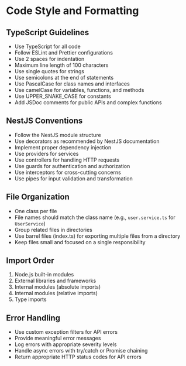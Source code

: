 # Code Style and Formatting

## TypeScript Guidelines

- Use TypeScript for all code
- Follow ESLint and Prettier configurations
- Use 2 spaces for indentation
- Maximum line length of 100 characters
- Use single quotes for strings
- Use semicolons at the end of statements
- Use PascalCase for class names and interfaces
- Use camelCase for variables, functions, and methods
- Use UPPER_SNAKE_CASE for constants
- Add JSDoc comments for public APIs and complex functions

## NestJS Conventions

- Follow the NestJS module structure
- Use decorators as recommended by NestJS documentation
- Implement proper dependency injection
- Use providers for services
- Use controllers for handling HTTP requests
- Use guards for authentication and authorization
- Use interceptors for cross-cutting concerns
- Use pipes for input validation and transformation

## File Organization

- One class per file
- File names should match the class name (e.g., `user.service.ts` for `UserService`)
- Group related files in directories
- Use barrel files (index.ts) for exporting multiple files from a directory
- Keep files small and focused on a single responsibility

## Import Order

1. Node.js built-in modules
2. External libraries and frameworks
3. Internal modules (absolute imports)
4. Internal modules (relative imports)
5. Type imports

## Error Handling

- Use custom exception filters for API errors
- Provide meaningful error messages
- Log errors with appropriate severity levels
- Handle async errors with try/catch or Promise chaining
- Return appropriate HTTP status codes for API errors
